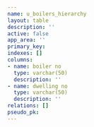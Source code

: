 ```yaml
---
name: u_boilers_hierarchy
layout: table
description: ''
active: false
app_area: ''
primary_key: 
indexes: []
columns:
- name: boiler no
  type: varchar(50)
  description: ''
- name: dwelling no
  type: varchar(50)
  description: ''
relations: []
pseudo_pk: 
---
```


